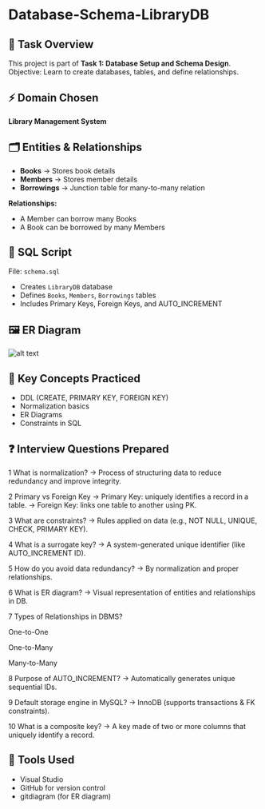 # Database-Schema-LibraryDB
## 📌 Task Overview
This project is part of **Task 1: Database Setup and Schema Design**.  
Objective: Learn to create databases, tables, and define relationships.

## ⚡ Domain Chosen
**Library Management System**

## 🗂️ Entities & Relationships
- **Books** → Stores book details  
- **Members** → Stores member details  
- **Borrowings** → Junction table for many-to-many relation  

**Relationships:**  
- A Member can borrow many Books  
- A Book can be borrowed by many Members  

## 📝 SQL Script
File: `schema.sql`  
- Creates `LibraryDB` database  
- Defines `Books`, `Members`, `Borrowings` tables  
- Includes Primary Keys, Foreign Keys, and AUTO_INCREMENT

## 🖼️ ER Diagram
![alt text](diagram-1.png)


## 🎯 Key Concepts Practiced
- DDL (CREATE, PRIMARY KEY, FOREIGN KEY)  
- Normalization basics  
- ER Diagrams  
- Constraints in SQL  

## ❓ Interview Questions Prepared
1 What is normalization?
→ Process of structuring data to reduce redundancy and improve integrity.

2 Primary vs Foreign Key
→ Primary Key: uniquely identifies a record in a table.
→ Foreign Key: links one table to another using PK.

3 What are constraints?
→ Rules applied on data (e.g., NOT NULL, UNIQUE, CHECK, PRIMARY KEY).

4 What is a surrogate key?
→ A system-generated unique identifier (like AUTO_INCREMENT ID).

5 How do you avoid data redundancy?
→ By normalization and proper relationships.

6 What is ER diagram?
→ Visual representation of entities and relationships in DB.

7 Types of Relationships in DBMS?

One-to-One

One-to-Many

Many-to-Many

8 Purpose of AUTO_INCREMENT?
→ Automatically generates unique sequential IDs.

9 Default storage engine in MySQL?
→ InnoDB (supports transactions & FK constraints).

10 What is a composite key?
→ A key made of two or more columns that uniquely identify a record.

## 🚀 Tools Used
- Visual Studio
- GitHub for version control  
- gitdiagram (for ER diagram)
